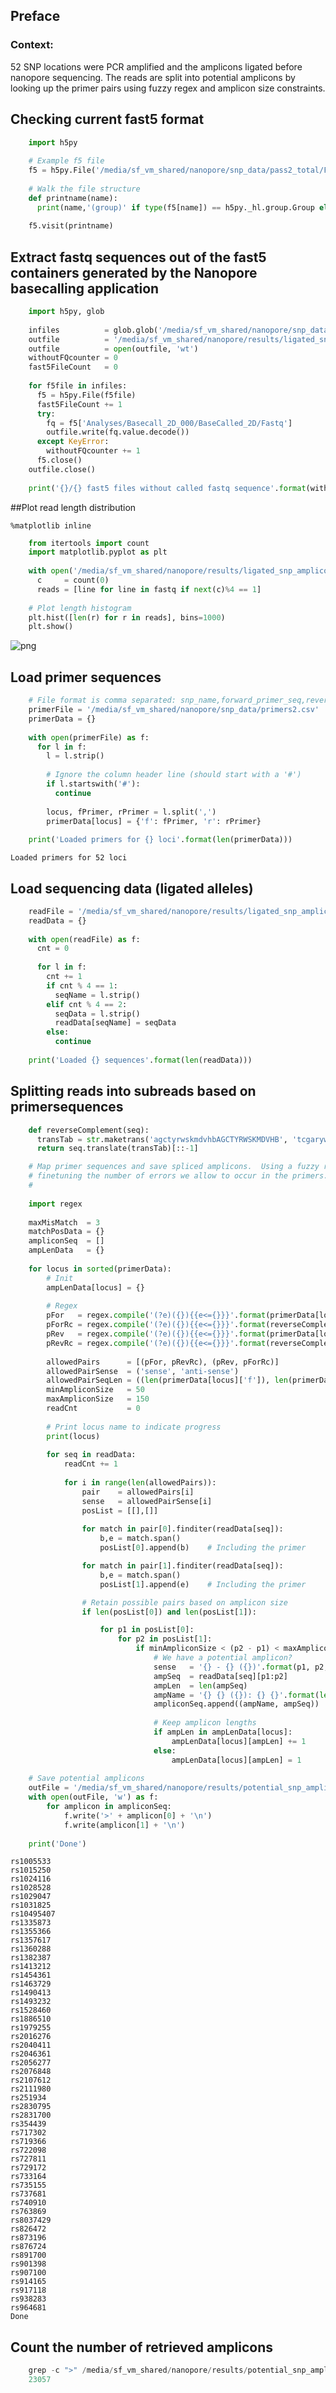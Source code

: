 
## Preface
### Context:
52 SNP locations were PCR amplified and the amplicons ligated before nanopore sequencing.  The reads are split into potential amplicons by looking up the primer pairs using fuzzy regex and amplicon size constraints.

## Checking current fast5 format
```python
    import h5py
    
    # Example f5 file
    f5 = h5py.File('/media/sf_vm_shared/nanopore/snp_data/pass2_total/FW01C250_20160531_FN_MN15671_sequencing_run_SNPforID_310516_26276_ch1_read58_strand.fast5')
    
    # Walk the file structure
    def printname(name):
      print(name,'(group)' if type(f5[name]) == h5py._hl.group.Group else '')
    
    f5.visit(printname)
```

## Extract fastq sequences out of the fast5 containers generated by the Nanopore basecalling application
```python    
    import h5py, glob
    
    infiles          = glob.glob('/media/sf_vm_shared/nanopore/snp_data/pass2_total/*fast5')
    outfile          = '/media/sf_vm_shared/nanopore/results/ligated_snp_amplicon_reads.fastq'
    outfile          = open(outfile, 'wt')
    withoutFQcounter = 0
    fast5FileCount   = 0
    
    for f5file in infiles:
      f5 = h5py.File(f5file)
      fast5FileCount += 1
      try:
        fq = f5['Analyses/Basecall_2D_000/BaseCalled_2D/Fastq']
        outfile.write(fq.value.decode())
      except KeyError:
        withoutFQcounter += 1 
      f5.close()
    outfile.close()
    
    print('{}/{} fast5 files without called fastq sequence'.format(withoutFQcounter, fast5FileCount))
```

##Plot read length distribution
    
    %matplotlib inline
```python    
    from itertools import count
    import matplotlib.pyplot as plt
    
    with open('/media/sf_vm_shared/nanopore/results/ligated_snp_amplicon_reads.fastq') as fastq:
      c     = count(0)
      reads = [line for line in fastq if next(c)%4 == 1]
    
    # Plot length histogram
    plt.hist([len(r) for r in reads], bins=1000)
    plt.show()
```

![png](output_3_0.png)



## Load primer sequences
```python
    # File format is comma separated: snp_name,forward_primer_seq,reverse_primer_seq
    primerFile = '/media/sf_vm_shared/nanopore/snp_data/primers2.csv'
    primerData = {}
    
    with open(primerFile) as f:
      for l in f:
        l = l.strip()
        
        # Ignore the column header line (should start with a '#')
        if l.startswith('#'):
          continue
        
        locus, fPrimer, rPrimer = l.split(',')
        primerData[locus] = {'f': fPrimer, 'r': rPrimer}
        
    print('Loaded primers for {} loci'.format(len(primerData)))
```

    Loaded primers for 52 loci



## Load sequencing data (ligated alleles)
```python    
    readFile = '/media/sf_vm_shared/nanopore/results/ligated_snp_amplicon_reads.fastq'
    readData = {}
    
    with open(readFile) as f:
      cnt = 0
    
      for l in f:
        cnt += 1
        if cnt % 4 == 1:
          seqName = l.strip()
        elif cnt % 4 == 2:
          seqData = l.strip()
          readData[seqName] = seqData
        else:
          continue
                
    print('Loaded {} sequences'.format(len(readData)))
```

   
## Splitting reads into subreads based on primersequences
```python    
    def reverseComplement(seq):
      transTab = str.maketrans('agctyrwskmdvhbAGCTYRWSKMDVHB', 'tcgarywsmkhbdvTCGARYWSMKHBDV')
      return seq.translate(transTab)[::-1]

    # Map primer sequences and save spliced amplicons.  Using a fuzzy regex is relatively slow but permits
    # finetuning the number of errors we allow to occur in the primers.
    #
    
    import regex
    
    maxMisMatch  = 3
    matchPosData = {}
    ampliconSeq  = []
    ampLenData   = {}
    
    for locus in sorted(primerData):
        # Init
        ampLenData[locus] = {}
            
        # Regex
        pFor   = regex.compile('(?e)({}){{e<={}}}'.format(primerData[locus]['f'], maxMisMatch))
        pForRc = regex.compile('(?e)({}){{e<={}}}'.format(reverseComplement(primerData[locus]['f']), maxMisMatch))
        pRev   = regex.compile('(?e)({}){{e<={}}}'.format(primerData[locus]['r'], maxMisMatch))
        pRevRc = regex.compile('(?e)({}){{e<={}}}'.format(reverseComplement(primerData[locus]['r']), maxMisMatch))
        
        allowedPairs      = [(pFor, pRevRc), (pRev, pForRc)]
        allowedPairSense  = ('sense', 'anti-sense')
        allowedPairSeqLen = ((len(primerData[locus]['f']), len(primerData[locus]['r'])), (len(primerData[locus]['r']), len(primerData[locus]['f'])))
        minAmpliconSize   = 50
        maxAmpliconSize   = 150
        readCnt           = 0
        
        # Print locus name to indicate progress
        print(locus)
        
        for seq in readData:
            readCnt += 1
            
            for i in range(len(allowedPairs)):
                pair    = allowedPairs[i]
                sense   = allowedPairSense[i]
                posList = [[],[]]
                
                for match in pair[0].finditer(readData[seq]):
                    b,e = match.span()
                    posList[0].append(b)    # Including the primer

                for match in pair[1].finditer(readData[seq]):
                    b,e = match.span()
                    posList[1].append(e)    # Including the primer

                # Retain possible pairs based on amplicon size
                if len(posList[0]) and len(posList[1]):

                    for p1 in posList[0]:
                        for p2 in posList[1]:
                            if minAmpliconSize < (p2 - p1) < maxAmpliconSize:
                                # We have a potential amplicon?
                                sense   = '{} - {} ({})'.format(p1, p2, sense)
                                ampSeq  = readData[seq][p1:p2]
                                ampLen  = len(ampSeq)
                                ampName = '{} {} ({}): {} {}'.format(len(ampliconSeq) + 1, locus, ampLen, sense, seq)
                                ampliconSeq.append((ampName, ampSeq))
                                
                                # Keep amplicon lengths
                                if ampLen in ampLenData[locus]:
                                    ampLenData[locus][ampLen] += 1
                                else:
                                    ampLenData[locus][ampLen] = 1
                                
    # Save potential amplicons
    outFile = '/media/sf_vm_shared/nanopore/results/potential_snp_amplicons_{}mism.fasta'.format(maxMisMatch)
    with open(outFile, 'w') as f:
        for amplicon in ampliconSeq:
            f.write('>' + amplicon[0] + '\n')
            f.write(amplicon[1] + '\n')
        
    print('Done')
```

    rs1005533
    rs1015250
    rs1024116
    rs1028528
    rs1029047
    rs1031825
    rs10495407
    rs1335873
    rs1355366
    rs1357617
    rs1360288
    rs1382387
    rs1413212
    rs1454361
    rs1463729
    rs1490413
    rs1493232
    rs1528460
    rs1886510
    rs1979255
    rs2016276
    rs2040411
    rs2046361
    rs2056277
    rs2076848
    rs2107612
    rs2111980
    rs251934
    rs2830795
    rs2831700
    rs354439
    rs717302
    rs719366
    rs722098
    rs727811
    rs729172
    rs733164
    rs735155
    rs737681
    rs740910
    rs763869
    rs8037429
    rs826472
    rs873196
    rs876724
    rs891700
    rs901398
    rs907100
    rs914165
    rs917118
    rs938283
    rs964681
    Done



## Count the number of retrieved amplicons
```python    
    grep -c ">" /media/sf_vm_shared/nanopore/results/potential_snp_amplicons_3mism.fasta
    23057
```


    
